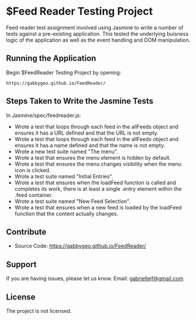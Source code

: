 $Feed Reader Testing Project
========

Feed reader test assignment involved using Jasmine to write a number of tests against a pre-existing application.  This tested the underlying buisness logic of the application as well as the event handling and DOM manipulation. 

Running the Application
------------

Begin $FeedReader Testing Project by opening:

	https://gabbygeo.github.io/FeedReader/  


Steps Taken to Write the Jasmine Tests 
--------

In Jasmine/spec/feedreader.js:
- Wrote a test that loops through each feed in the allFeeds object and ensures it has a URL defined and that the URL is not empty. 
- Wrote a test that loops through each feed in the allFeeds object and ensures it has a name defined and that the name is not empty.
- Wrote a new test suite named "The menu".
- Wrote a test that ensures the menu element is hidden by default. 
- Wrote a test that ensures the menu changes visibility when the menu icon is clicked. 
- Wrote a test suite named "Initial Entries".
- Wrote a test that ensures when the loadFeed function is called and completes its work, there is at least a single .entry element within the .feed container.
- Wrote a test suite named "New Feed Selection".
- Wrote a test that ensures when a new feed is loaded by the loadFeed function that the content actually changes.


Contribute
----------

- Source Code: https://gabbygeo.github.io/FeedReader/

Support
-------

If you are having issues, please let us know.
Email: gabriellejf@gmail.com 

License
-------

The project is not licensed.
